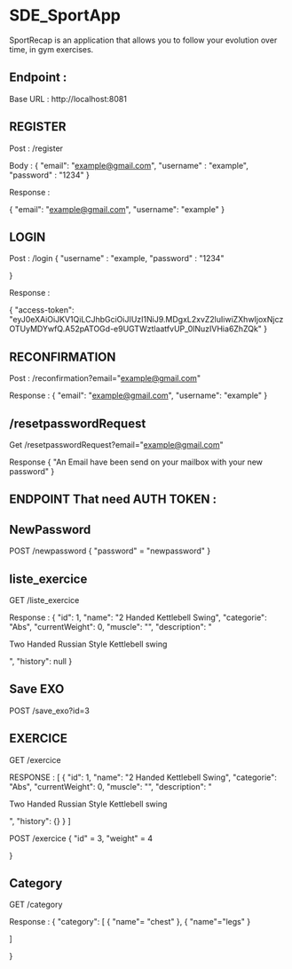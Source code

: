 # SDE_SportApp

SportRecap is an application that allows you to follow your evolution over time, in gym exercises.

## Endpoint : 

Base URL : http://localhost:8081

## REGISTER 
Post : /register

Body : 
{
        "email": "example@gmail.com",
        "username" : "example",
        "password" : "1234"
}

Response : 

{
    "email": "example@gmail.com",
    "username": "example"
}
## LOGIN 

Post : /login
{
  "username" : "example, 
  "password" : "1234"

}

Response : 

{
    "access-token": "eyJ0eXAiOiJKV1QiLCJhbGciOiJIUzI1NiJ9.MDgxL2xvZ2luIiwiZXhwIjoxNjczOTUyMDYwfQ.A52pATOGd-e9UGTWztlaatfvUP_0lNuzIVHia6ZhZQk"
}

## RECONFIRMATION

Post : /reconfirmation?email="example@gmail.com"

Response : 
{
  "email": "example@gmail.com",
   "username": "example"
}

## /resetpasswordRequest 

Get /resetpasswordRequest?email="example@gmail.com"

Response 
{
  "An Email have been send on your mailbox with your new password"
}

## ENDPOINT That need AUTH TOKEN : 

## NewPassword
POST /newpassword
{
  "password" = "newpassword"
}

## liste_exercice

GET /liste_exercice

Response : 
{
        "id": 1,
        "name": "2 Handed Kettlebell Swing",
        "categorie": "Abs",
        "currentWeight": 0,
        "muscle": "",
        "description": "<p>Two Handed Russian Style Kettlebell swing</p>",
        "history": null
 }

## Save EXO 

POST /save_exo?id=3


## EXERCICE

GET /exercice

RESPONSE : 
[
{
        "id": 1,
        "name": "2 Handed Kettlebell Swing",
        "categorie": "Abs",
        "currentWeight": 0,
        "muscle": "",
        "description": "<p>Two Handed Russian Style Kettlebell swing</p>",
        "history": {}
    }
]

POST /exercice
{
  "id" = 3,
  "weight" = 4

}

## Category 

GET /category 

Response : 
{
  "category":
   [
    {
    "name"= "chest"
    },
    {
    "name"="legs"
    }
  
   ]

}










